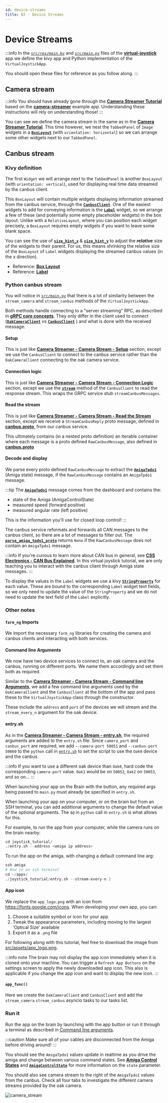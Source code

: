 ```yaml
---
id: device-streams
title: 02 - Device Streams
---
```

# Device Streams

:::info
In the [`src/res/main.kv`](https://github.com/farm-ng/virtual-joystick/blob/main/src/res/main.kv) and [`src/main.py`](https://github.com/farm-ng/virtual-joystick/blob/main/src/main.py) files of the [**virtual-joystick**](https://github.com/farm-ng/virtual-joystick) app we define the kivy app and Python implementation of the `VirtualJoystickApp`.

You should open these files for reference as you follow along.
:::


## Camera stream

:::info
You should have already gone through the [**Camera Streamer Tutorial**](/docs/tutorials/camera_streamer/camera-streamer-overview) based on the [**camera-streamer**](https://github.com/farm-ng/camera-streamer) example app.
Understanding these instructions will rely on understanding those!
:::

You can see we define the camera stream in the same as in the [**Camera Streamer Tutorial**](/docs/tutorials/camera_streamer/camera-streamer-overview).
This time however, we nest the `TabbedPanel` of `Image` widgets in a [**`BoxLayout`**](https://kivy.org/doc/stable/api-kivy.uix.boxlayout.html) (with  `orientation: horizontal`) so we can arrange some other widgets next to our `TabbedPanel`.

## Canbus stream

### Kivy definition

The first `Widget` we will arrange next to the `TabbedPanel` is another `BoxLayout` (with  `orientation: vertical`), used for displaying real time data streamed by the canbus client.

This `BoxLayout` will contain multiple widgets displaying information streamed from the canbus service, through the [**`CanbusClient`**](https://github.com/farm-ng/farm-ng-amiga/blob/main/py/farm_ng/canbus/canbus_client.py).
One of the easiest widgets to add for conveying information is the [**`Label`**](https://kivy.org/doc/stable/api-kivy.uix.label.html) widget, so we arrange a few of these (and potentially some empty placeholder widgets) in the box layout.
Unlike with a `RelativeLayout`, where you can position each widget precisely, a `BoxLayout` requires empty widgets if you want to leave some blank space.

You can see the use of [**`size_hint_x`**](https://kivy.org/doc/stable/api-kivy.uix.widget.html#kivy.uix.widget.Widget.size_hint_x) & [**`size_hint_y`**](https://kivy.org/doc/stable/api-kivy.uix.widget.html#kivy.uix.widget.Widget.size_hint_y) to adjust the ***relative*** size of the widgets to their parent.
For us, this means shrinking the relative size of the `BoxLayout` of `Label` widgets displaying the streamed canbus values (in the x direction).

- Reference: [**Box Layout**](https://kivy.org/doc/stable/api-kivy.uix.boxlayout.html)
- Reference: [**Label**](https://kivy.org/doc/stable/api-kivy.uix.label.html)

### Python canbus stream

You will notice in [`src/main.py`](https://github.com/farm-ng/virtual-joystick/blob/main/src/main.py) that there is a lot of similarity between the `stream_camera` and `stream_canbus` methods of the `VirtualJoystickApp`.

Both methods handle connecting to a "server streaming" RPC, as described in [**gRPC core concepts**](https://grpc.io/docs/what-is-grpc/core-concepts/).
They only differ in the client used to connect ([**`OakCameraClient`**](https://github.com/farm-ng/farm-ng-amiga/blob/main/py/farm_ng/oak/camera_client.py) vs [**`CanbusClient`**](https://github.com/farm-ng/farm-ng-amiga/blob/main/py/farm_ng/canbus/canbus_client.py) ) and what is done with the received message.

#### Setup

This is just like [**Camera Streamer - Camera Stream - Setup**](/docs/tutorials/camera_streamer/camera-stream#setup) section, except we use the `CanbusClient`  to connect to the canbus service rather than the `OakCameraClient` connecting to the oak camera service.

#### Connection logic

This is just like [**Camera Streamer - Camera Stream - Connection Logic**](/docs/tutorials/camera_streamer/camera-stream#connection-logic) section, except we use the [**`stream`**](https://github.com/farm-ng/farm-ng-amiga/blob/main/py/farm_ng/canbus/canbus_client.py) method of the `CanbusClient` to read the response stream.
This wraps the GRPC service stub `streamCanbusMessages`.


#### Read the stream

This is just like [**Camera Streamer - Camera Stream - Read the Stream**](/docs/tutorials/camera_streamer/camera-stream#read-the-stream) section, except we receive a `StreamCanbusReply` proto message, defined in [**canbus.proto**](https://github.com/farm-ng/farm-ng-amiga/blob/main/protos/farm_ng/canbus/canbus.proto), from our canbus service.

This ultimately contains (in a nested proto definition) an iterable container where each message is a proto defined `RawCanbusMessage`, also defined in [**canbus.proto**](https://github.com/farm-ng/farm-ng-amiga/blob/main/protos/farm_ng/canbus/canbus.proto)


#### Decode and display

We parse every proto defined `RawCanbusMessage` to extract the [**`AmigaTpdo1`**](https://github.com/farm-ng/farm-ng-amiga/blob/main/py/farm_ng/canbus/packet.py) (Amiga state) message, if the `RawCanbusMessage` contains an `AmigaTpdo1` message.

:::tip
The [**`AmigaTpdo1`**](https://github.com/farm-ng/farm-ng-amiga/blob/main/py/farm_ng/canbus/packet.py) message comes from the dashboard and contains the:

- state of the Amiga (AmigaControlState)
- measured speed (forward positive)
- measured angular rate (left positive)

This is the information you'll use for closed loop control!
:::

The canbus service reformats and forwards all CAN messages to the canbus client, so there are a lot of messages to filter out.
The [**`parse_amiga_tpdo1_proto`**](https://github.com/farm-ng/farm-ng-amiga/blob/main/py/farm_ng/canbus/packet.py) returns `None` if the `RawCanbusMessage` does not contain an `AmigaTpdo1` message.

:::info
If you're curious to learn more about CAN bus in general, see [**CSS Electronics - CAN Bus Explained**](https://www.csselectronics.com/pages/can-bus-simple-intro-tutorial).
In this virtual joystick tutorial, we are only teaching you to interact with the canbus client through Amiga state messages.
:::

To display the values in the `Label` widgets we use a kivy [**`StringProperty`**](https://kivy.org/doc/stable/api-kivy.properties.html#kivy.properties.StringProperty) for each value.
These are bound to the corresponding `Label` widget text fields, so we only need to update the value of the `StringProperty` and we do not need to update the text field of the `Label` explicitly.

### Other notes

#### `farm_ng` Imports

We import the necessary `farm_ng` libraries for creating the camera and canbus clients and interacting with both services.

#### Command line Arguments

We now have two device services to connect to, an oak camera and the canbus, running on different ports.
We name them accordingly and set them both as required.

Similar to the [**Camera Streamer - Camera Stream - Command line Arguments**](/docs/tutorials/camera_streamer/camera-stream#command-line-arguments),
we add a few command line arguments used by the `OakCameraClient` and the `CanbusClient` at the bottom of the app and pass these to the `VirtualJoystickApp` class through the constructor.

These include the `address` and `port` of the devices we will stream and the `stream_every_n` argument for the oak device.



#### entry.sh

As in the [**Camera Streamer - Camera Stream - entry.sh**](/docs/tutorials/camera_streamer/camera-stream#entrysh),
the required arguments are added to the `entry.sh` file.
Since `camera_port` and `canbus_port` are required, we add `--camera-port 50051` and `--canbus-port 50060` to the `python` call in [`entry.sh`](https://github.com/farm-ng/virtual-joystick/blob/main/entry.sh) to set the script to use the `Oak0` device and the canbus.


:::info
If you want to use a different oak device than `Oak0`, hard code the corresponding `camera-port` value.
`Oak1` would be on `50052`, `Oak2` on `50053`, and so on...
:::

When launching your app on the Brain with the button, any required args being passed to `main.py` must already be specified in `entry.sh`.

When launching your app on your computer, or on the brain but from an SSH terminal, you can add additional arguments to change the default value of the optional arguments.
The `$@` in `python` call in `entry.sh` is what allows for this.

For example, to run the app from your computer, while the camera runs on the brain nearby:

```Python
cd joystick_tutorial/
./entry.sh --address <amiga ip address>
```

To run the app on the amiga, with changing a default command line arg:
```Python
ssh amiga
# Now in an ssh terminal
cd ~/apps/
./joystick_tutorial/entry.sh --stream-every-n 2
```


#### App icon

We replace the `app_logo.png` with an icon from https://fonts.google.com/icons.
When developing your own app, you can:

1. Choose a suitable symbol or icon for your app
2. Tweak the appearance parameters, including moving to the largest 'Optical Size' available
3. Export it as a `.png` file

For following along with this tutorial, feel free to download the image from [src/assets/app_logo.png](https://github.com/farm-ng/virtual-joystick/blob/main/src/assets/app_logo.png).

:::info note
The brain may not display the app icon immediately when it is cloned onto your machine.
You can trigger a `Refresh App Buttons` on the settings screen to apply the newly downloaded app icon.
This also is applicable if you change the app icon and want to display the new icon.
:::

#### `app_func()`

Here we create the `OakCameraClient` and `CanbusClient` and add the `stream_camera` `stream_canbus` asyncio tasks to our tasks list.

### Run it

Run the app on the brain by launching with the app button or run it through a terminal as described in [Command line arguments](#command-line-arguments).

:::caution
Make sure all of your cables are disconnected from the Amiga before driving around!
:::

You should see the `AmigaTpdo1` values update in realtime as you drive the amiga and change between various command states. See [**Amiga Control States**](../../dashboard/control_states.mdx) and [**`AmigaControlState`**](https://github.com/farm-ng/farm-ng-amiga/blob/main/py/farm_ng/canbus/packet.py) for more information on the `state` parameter.

You should also see camera stream to the right of the `AmigaTpdo1` values from the canbus.
Check all four tabs to investigate the different camera streams provided by the oak camera.

![camera_stream](https://user-images.githubusercontent.com/53625197/200481937-5fc317bc-614d-4446-89f5-9df70471c3f6.png)

<!-- - Reference: [**farm_ng.canbus.canbus_client**](https://github.com/farm-ng/farm-ng-amiga/blob/main/py/farm_ng/canbus/canbus_client.py)
- Reference: [**farm_ng.canbus.packet**](https://github.com/farm-ng/farm-ng-amiga/blob/main/py/farm_ng/canbus/packet.py)
- Reference: [**canbus.proto**](https://github.com/farm-ng/farm-ng-amiga/blob/main/protos/farm_ng/canbus/canbus.proto) -->
